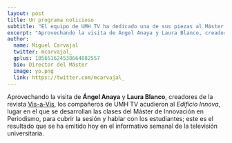 ```yaml
---
layout: post
title: Un programa noticioso 
subtitle: "El equipo de UMH TV ha dedicado una de sus piezas al Máster de Innovación en Periodismo"
excerpt: "Aprovechando la visita de Ángel Anaya y Laura Blanco, creadores de la revista Vis-a-Vis, los compañeros de UMH TV acudieron al Edificio Innova para cubrir la sesión y hablar con los estudiantes; este es el resultado que se ha emitido hoy en el informativo semanal de la televisión universitaria."
author:
  name: Miguel Carvajal
  twitter: mcarvajal_
  gplus: 105651624538664882557 
  bio: Director del Máster
  image: yo.png
  link: https://twitter.com/mcarvajal_
---
```

Aprovechando la visita de **Ángel Anaya** y **Laura Blanco**, creadores de la revista [Vis-a-Vis](http://www.vis-a-vis.es/), los compañeros de UMH TV acudieron al _Edificio Innova_, lugar en el que se desarrollan las clases del Máster de Innovación en Periodismo, para cubrir la sesión y hablar con los estudiantes; este es el resultado que se ha emitido hoy en el informativo semanal de la televisión universitaria.

<object width="560" height="315"><param name="movie" value="//www.youtube.com/v/N3qunmkMPCo?version=3&amp;hl=es_ES"></param><param name="allowFullScreen" value="true"></param><param name="allowscriptaccess" value="always"></param><embed src="//www.youtube.com/v/N3qunmkMPCo?version=3&amp;hl=es_ES" type="application/x-shockwave-flash" width="560" height="315" allowscriptaccess="always" allowfullscreen="true"></embed></object>